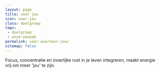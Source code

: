 ```yaml
---
layout: page
title: voor jou
icon: voor-jou
class: doelgroep
tags:
 - doelgroep
 - onze-aanpak
permalink: voor-wie/voor-jou/
sitemap: false
---
```

Focus, concentratie en innerlijke rust in je leven integreren, maakt energie vrij om meer 'jou' te zijn.